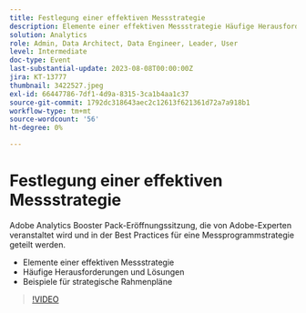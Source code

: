```yaml
---
title: Festlegung einer effektiven Messstrategie
description: Elemente einer effektiven Messstrategie Häufige Herausforderungen und Lösungsbeispiele für strategische Rahmenpläne
solution: Analytics
role: Admin, Data Architect, Data Engineer, Leader, User
level: Intermediate
doc-type: Event
last-substantial-update: 2023-08-08T00:00:00Z
jira: KT-13777
thumbnail: 3422527.jpeg
exl-id: 66447786-7df1-4d9a-8315-3ca1b4aa1c37
source-git-commit: 1792dc318643aec2c12613f621361d72a7a918b1
workflow-type: tm+mt
source-wordcount: '56'
ht-degree: 0%

---
```


# Festlegung einer effektiven Messstrategie

Adobe Analytics Booster Pack-Eröffnungssitzung, die von Adobe-Experten veranstaltet wird und in der Best Practices für eine Messprogrammstrategie geteilt werden.

* Elemente einer effektiven Messstrategie
* Häufige Herausforderungen und Lösungen
* Beispiele für strategische Rahmenpläne

>[!VIDEO](https://video.tv.adobe.com/v/3422527/?learn=on)
